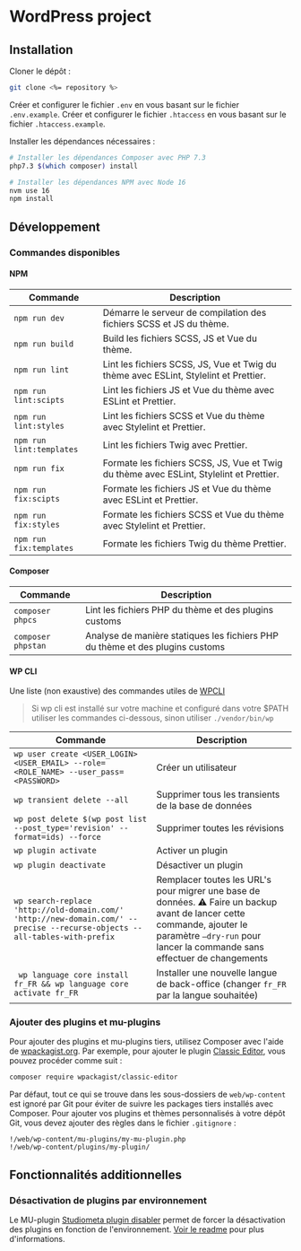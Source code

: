 # WordPress project

## Installation

Cloner le dépôt :

```bash
git clone <%= repository %>
```

Créer et configurer le fichier `.env` en vous basant sur le fichier `.env.example`.
Créer et configurer le fichier `.htaccess` en vous basant sur le fichier `.htaccess.example`.

Installer les dépendances nécessaires :

```bash
# Installer les dépendances Composer avec PHP 7.3
php7.3 $(which composer) install

# Installer les dépendances NPM avec Node 16
nvm use 16
npm install
```

## Développement

### Commandes disponibles

#### NPM

| Commande | Description |
|-|-|
| `npm run dev` | Démarre le serveur de compilation des fichiers SCSS et JS du thème. |
| `npm run build` | Build les fichiers SCSS, JS et Vue du thème. |
| `npm run lint` | Lint les fichiers SCSS, JS, Vue et Twig du thème avec ESLint, Stylelint et Prettier. |
| `npm run lint:scipts` | Lint les fichiers JS et Vue du thème avec ESLint et Prettier. |
| `npm run lint:styles` | Lint les fichiers SCSS et Vue du thème avec Stylelint et Prettier. |
| `npm run lint:templates` | Lint les fichiers Twig avec Prettier. |
| `npm run fix` | Formate les fichiers SCSS, JS, Vue et Twig du thème avec ESLint, Stylelint et Prettier. |
| `npm run fix:scipts` | Formate les fichiers JS et Vue du thème avec ESLint et Prettier. |
| `npm run fix:styles` | Formate les fichiers SCSS et Vue du thème avec Stylelint et Prettier. |
| `npm run fix:templates` | Formate les fichiers Twig du thème Prettier. |


#### Composer

| Commande | Description |
|-|-|
| `composer phpcs` | Lint les fichiers PHP du thème et des plugins customs |
| `composer phpstan` | Analyse de manière statiques les fichiers PHP du thème et des plugins customs |


#### WP CLI

Une liste (non exaustive) des commandes utiles de [WPCLI](https://wp-cli.org/fr/)

> Si wp cli est installé sur votre machine et configuré dans votre $PATH utiliser les commandes ci-dessous, sinon utiliser `./vendor/bin/wp` 

| Commande | Description |
|-|-|
| `wp user create <USER_LOGIN> <USER_EMAIL> --role=<ROLE_NAME> --user_pass=<PASSWORD>` | Créer un utilisateur |
| `wp transient delete --all` | Supprimer tous les transients de la base de données |
| `wp post delete $(wp post list --post_type='revision' --format=ids) --force` | Supprimer toutes les révisions |
| `wp plugin activate` | Activer un plugin |
| `wp plugin deactivate` | Désactiver un plugin |
| `wp search-replace 'http://old-domain.com/' 'http://new-domain.com/' --precise --recurse-objects --all-tables-with-prefix` | Remplacer toutes les URL's pour migrer une base de données. ⚠ Faire un backup avant de lancer cette commande, ajouter le paramètre `–dry-run` pour lancer la commande sans effectuer de changements |
| ` wp language core install fr_FR && wp language core activate fr_FR` | Installer une nouvelle langue de back-office (changer `fr_FR` par la langue souhaitée) |


### Ajouter des plugins et mu-plugins

Pour ajouter des plugins et mu-plugins tiers, utilisez Composer avec l'aide de [wpackagist.org](https://wpackagist.org/). Par exemple, pour ajouter le plugin [Classic Editor](), vous pouvez procéder comme suit :

```bash
composer require wpackagist/classic-editor
```

Par défaut, tout ce qui se trouve dans les sous-dossiers de `web/wp-content` est ignoré par Git pour éviter de suivre les packages tiers installés avec Composer. Pour ajouter vos plugins et thèmes personnalisés à votre dépôt Git, vous devez ajouter des règles dans le fichier `.gitignore` :

```
!/web/wp-content/mu-plugins/my-mu-plugin.php
!/web/wp-content/plugins/my-plugin/
```

## Fonctionnalités additionnelles

### Désactivation de plugins par environnement

Le MU-plugin [Studiometa plugin disabler](./web/wp-content/mu-plugins/studiometa-plugin-disabler/README.md) permet de forcer la désactivation des plugins en fonction de l'environnement. [Voir le readme](./web/wp-content/mu-plugins/studiometa-plugin-disabler/README.md) pour plus d'informations.
